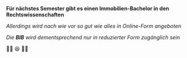 **Für nächstes Semester gibt es einen Immobilien-Bachelor in den Rechtswissenschaften**

*Allerdings wird nach wie vor so gut wie alles in Online-Form angeboten*

_Die **BIB** wird dementsprechend nur in reduzierter Form zugänglich sein_

🧑‍🎓
😆
👨‍🎓
